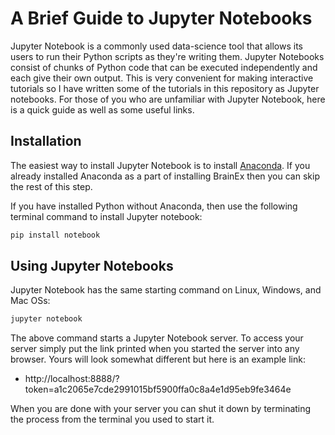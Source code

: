 # A Brief Guide to Jupyter Notebooks

Jupyter Notebook is a commonly used data-science tool that allows its users to run their Python scripts as they're writing them. Jupyter Notebooks consist of chunks of Python code that can be executed independently and each give their own output. This is very convenient for making interactive tutorials so I have written some of the tutorials in this repository as Jupyter notebooks. For those of you who are unfamiliar with Jupyter Notebook, here is a quick guide as well as some useful links. 

## Installation

The easiest way to install Jupyter Notebook is to install [Anaconda](https://docs.anaconda.com/anaconda/install/). If you already installed Anaconda as a part of installing BrainEx then you can skip the rest of this step. 

If you have installed Python without Anaconda, then use the following terminal command to install Jupyter notebook: 
```bash
pip install notebook
```

## Using Jupyter Notebooks

Jupyter Notebook has the same starting command on Linux, Windows, and Mac OSs:

```bash
jupyter notebook
```

The above command starts a Jupyter Notebook server. To access your server simply put the link printed when you started the server into any browser. Yours will look somewhat different but here is an example link:

* http://localhost:8888/?token=a1c2065e7cde2991015bf5900ffa0c8a4e1d95eb9fe3464e

When you are done with your server you can shut it down by terminating the process from the terminal you used to start it. 